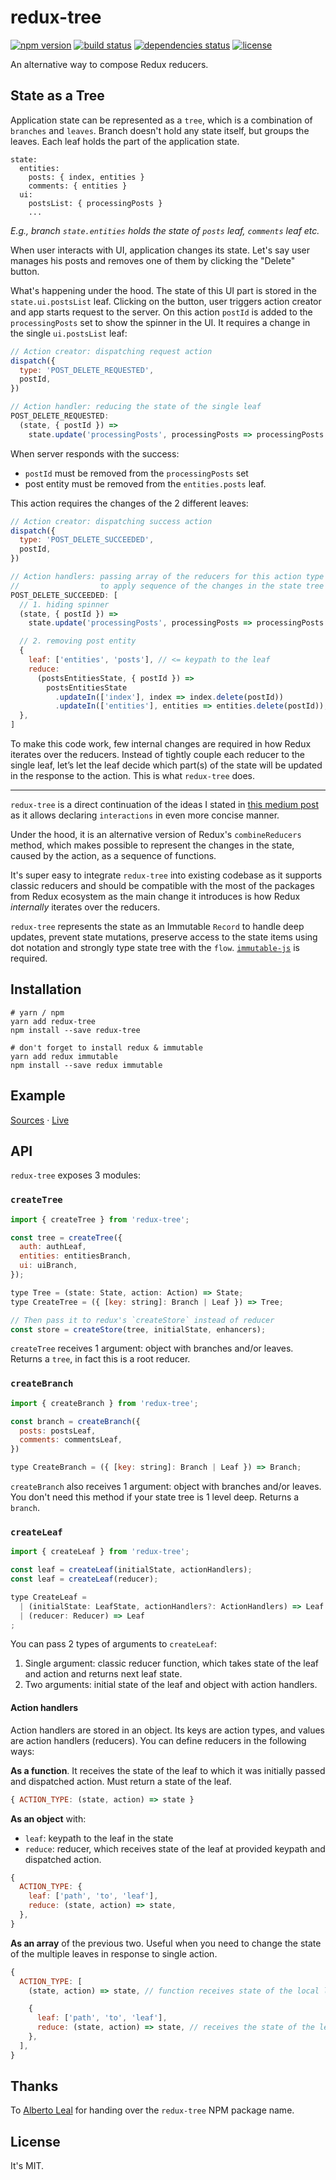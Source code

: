 # redux-tree

[![npm version](https://img.shields.io/npm/v/redux-tree.svg?style=flat-square)](https://www.npmjs.com/package/redux-tree)
[![build status](https://img.shields.io/travis/shakacode/redux-tree/master.svg?style=flat-square)](https://travis-ci.org/shakacode/redux-tree)
[![dependencies status](https://img.shields.io/gemnasium/shakacode/redux-tree.svg?style=flat-square)](https://gemnasium.com/shakacode/redux-tree)
[![license](https://img.shields.io/npm/l/redux-tree.svg?style=flat-square)](https://www.npmjs.com/package/redux-tree)

An alternative way to compose Redux reducers.


## State as a Tree
Application state can be represented as a `tree`, which is a combination of `branches` and `leaves`. Branch doesn't hold any state itself, but groups the leaves. Each leaf holds the part of the application state.

```
state:
  entities:
    posts: { index, entities }
    comments: { entities }
  ui:
    postsList: { processingPosts }
    ...
```
_E.g., branch `state.entities` holds the state of `posts` leaf, `comments` leaf etc._

When user interacts with UI, application changes its state. Let's say user manages his posts and removes one of them by clicking the "Delete" button.

What's happening under the hood. The state of this UI part is stored in the `state.ui.postsList` leaf. Clicking on the button, user triggers action creator and app starts request to the server. On this action `postId` is added to the `processingPosts` set to show the spinner in the UI. It requires a change in the single `ui.postsList` leaf:

```js
// Action creator: dispatching request action
dispatch({
  type: 'POST_DELETE_REQUESTED',
  postId,
})

// Action handler: reducing the state of the single leaf
POST_DELETE_REQUESTED:
  (state, { postId }) =>
    state.update('processingPosts', processingPosts => processingPosts.add(postId))
```

When server responds with the success:
* `postId` must be removed from the `processingPosts` set
* post entity must be removed from the `entities.posts` leaf.

This action requires the changes of the 2 different leaves:

```js
// Action creator: dispatching success action
dispatch({
  type: 'POST_DELETE_SUCCEEDED',
  postId,
})

// Action handlers: passing array of the reducers for this action type
//                  to apply sequence of the changes in the state tree
POST_DELETE_SUCCEEDED: [
  // 1. hiding spinner
  (state, { postId }) =>
    state.update('processingPosts', processingPosts => processingPosts.delete(postId)),

  // 2. removing post entity
  {
    leaf: ['entities', 'posts'], // <= keypath to the leaf
    reduce:
      (postsEntitiesState, { postId }) =>
        postsEntitiesState
          .updateIn(['index'], index => index.delete(postId))
          .updateIn(['entities'], entities => entities.delete(postId)),
  },
]
```

To make this code work, few internal changes are required in how Redux iterates over the reducers. Instead of tightly couple each reducer to the single leaf, let’s let the leaf decide which part(s) of the state will be updated in the response to the action. This is what `redux-tree` does.

---

`redux-tree` is a direct continuation of the ideas I stated in [this medium post](https://blog.shakacode.com/a-year-of-development-with-redux-part-iii-7a0e9a7d7670) as it allows declaring `interactions` in even more concise manner.

Under the hood, it is an alternative version of Redux's `combineReducers` method, which makes possible to represent the changes in the state, caused by the action, as a sequence of functions.

It's super easy to integrate `redux-tree` into existing codebase as it supports classic reducers and should be compatible with the most of the packages from Redux ecosystem as the main change it introduces is how Redux _internally_ iterates over the reducers.

`redux-tree` represents the state as an Immutable `Record` to handle deep updates, prevent state mutations, preserve access to the state items using dot notation and strongly type state tree with the `flow`. [`immutable-js`](http://facebook.github.io/immutable-js/) is required.


## Installation

```shell
# yarn / npm
yarn add redux-tree
npm install --save redux-tree

# don't forget to install redux & immutable
yarn add redux immutable
npm install --save redux immutable
```

## Example
[Sources](./example/src/app) &middot; [Live](http://redux-tree.surge.sh)


## API
`redux-tree` exposes 3 modules:


### `createTree`

```js
import { createTree } from 'redux-tree';

const tree = createTree({
  auth: authLeaf,
  entities: entitiesBranch,
  ui: uiBranch,
});

type Tree = (state: State, action: Action) => State;
type CreateTree = ({ [key: string]: Branch | Leaf }) => Tree;

// Then pass it to redux's `createStore` instead of reducer
const store = createStore(tree, initialState, enhancers);
```

`createTree` receives 1 argument: object with branches and/or leaves. Returns a `tree`, in fact this is a root reducer.


### `createBranch`

```js
import { createBranch } from 'redux-tree';

const branch = createBranch({
  posts: postsLeaf,
  comments: commentsLeaf,
})

type CreateBranch = ({ [key: string]: Branch | Leaf }) => Branch;
```

`createBranch` also receives 1 argument: object with branches and/or leaves. You don't need this method if your state tree is 1 level deep. Returns a `branch`.


### `createLeaf`

```js
import { createLeaf } from 'redux-tree';

const leaf = createLeaf(initialState, actionHandlers);
const leaf = createLeaf(reducer);

type CreateLeaf =
  | (initialState: LeafState, actionHandlers?: ActionHandlers) => Leaf
  | (reducer: Reducer) => Leaf
;
```

You can pass 2 types of arguments to `createLeaf`:

1. Single argument: classic reducer function, which takes state of the leaf and action and returns next leaf state.
2. Two arguments: initial state of the leaf and object with action handlers.


#### Action handlers

Action handlers are stored in an object. Its keys are action types, and values are action handlers (reducers). You can define reducers in the following ways:

**As a function**. It receives the state of the leaf to which it was initially passed and dispatched action. Must return a state of the leaf.

```js
{ ACTION_TYPE: (state, action) => state }
```

**As an object** with:
* `leaf`: keypath to the leaf in the state
* `reduce`: reducer, which receives state of the leaf at provided keypath and dispatched action.

```js
{
  ACTION_TYPE: {
    leaf: ['path', 'to', 'leaf'],
    reduce: (state, action) => state,
  },
}
```

**As an array** of the previous two. Useful when you need to change the state of the multiple leaves in response to single action.

```js
{
  ACTION_TYPE: [
    (state, action) => state, // function receives state of the local leaf

    {
      leaf: ['path', 'to', 'leaf'],
      reduce: (state, action) => state, // receives the state of the leaf at the keypath
    },
  ],
}
```


## Thanks

To [Alberto Leal](https://albertoleal.ca/) for handing over the `redux-tree` NPM package name.

## License
It's MIT.
